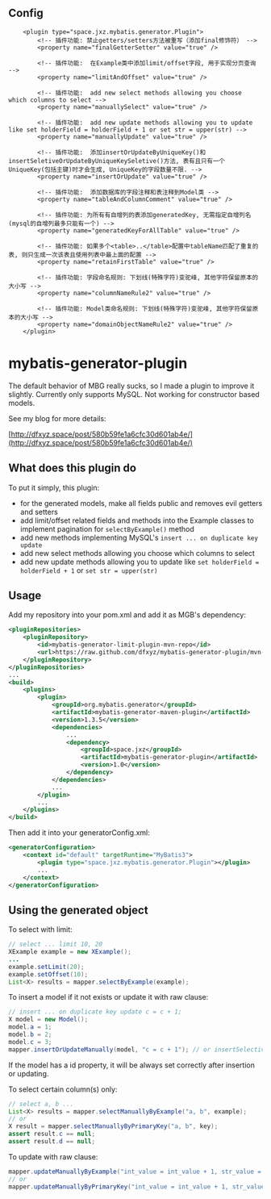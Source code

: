 
## Config

        <plugin type="space.jxz.mybatis.generator.Plugin">
			<!-- 插件功能: 禁止getters/setters方法被重写（添加final修饰符） -->
			<property name="finalGetterSetter" value="true" />
			
			<!-- 插件功能:  在Example类中添加limit/offset字段, 用于实现分页查询 -->
			<property name="limitAndOffset" value="true" />
			
			<!-- 插件功能:  add new select methods allowing you choose which columns to select -->
			<property name="manuallySelect" value="true" />			
			
			<!-- 插件功能:  add new update methods allowing you to update like set holderField = holderField + 1 or set str = upper(str) -->
			<property name="manuallyUpdate" value="true" />
			
			<!-- 插件功能:  添加insertOrUpdateByUniqueKey()和insertSeletiveOrUpdateByUniqueKeySeletive()方法, 表有且只有一个UniqueKey(包括主键)时才会生成, UniqueKey的字段数量不限. -->
			<property name="insertOrUpdate" value="true" />
			
			<!-- 插件功能:  添加数据库的字段注释和表注释到Model类 -->
			<property name="tableAndColumnComment" value="true" />
			
			<!-- 插件功能: 为所有有自增列的表添加generatedKey, 无需指定自增列名 (mysql的自增列最多只能有一个) -->
			<property name="generatedKeyForAllTable" value="true" />	
			
			<!-- 插件功能: 如果多个<table>..</table>配置中tableName匹配了重复的表, 则只生成一次该表且使用列表中最上面的配置 -->
			<property name="retainFirstTable" value="true" />					
			
			<!-- 插件功能: 字段命名规则: 下划线(特殊字符)变驼峰, 其他字符保留原本的大小写 -->
			<property name="columnNameRule2" value="true" />
			
			<!-- 插件功能: Model类命名规则: 下划线(特殊字符)变驼峰, 其他字符保留原本的大小写 -->
			<property name="domainObjectNameRule2" value="true" />
		</plugin>

mybatis-generator-plugin
========================
The default behavior of MBG really sucks, so I made a plugin to improve it slightly. Currently only supports MySQL. Not working for constructor based models.

See my blog for more details:

[http://dfxyz.space/post/580b59fe1a6cfc30d601ab4e/](http://dfxyz.space/post/580b59fe1a6cfc30d601ab4e/)

## What does this plugin do
To put it simply, this plugin:

* for the generated models, make all fields public and removes evil getters and setters
* add limit/offset related fields and methods into the Example classes to implement pagination for `selectByExample()` method
* add new methods implementing MySQL's `insert ... on duplicate key update`
* add new select methods allowing you choose which columns to select
* add new update methods allowing you to update like `set holderField = holderField + 1` or `set str = upper(str)`

## Usage
Add my repository into your pom.xml and add it as MGB's dependency:

```xml
<pluginRepositories>
    <pluginRepository>
        <id>mybatis-generator-limit-plugin-mvn-repo</id>
        <url>https://raw.github.com/dfxyz/mybatis-generator-plugin/mvn-repo/</url>
    </pluginRepository>
</pluginRepositories>
...
<build>
    <plugins>
        <plugin>
            <groupId>org.mybatis.generator</groupId>
            <artifactId>mybatis-generator-maven-plugin</artifactId>
            <version>1.3.5</version>
            <dependencies>
                ...
                <dependency>
                    <groupId>space.jxz</groupId>
                    <artifactId>mybatis-generator-plugin</artifactId>
                    <version>1.0</version>
                </dependency>
            </dependencies>
            ...
        </plugin>
        ...
    </plugins>
</build>
```

Then add it into your generatorConfig.xml:

```xml
<generatorConfiguration>
    <context id="default" targetRuntime="MyBatis3">
        <plugin type="space.jxz.mybatis.generator.Plugin"></plugin>
        ...
    </context>
</generatorConfiguration>
```

## Using the generated object

To select with limit:

```java
// select ... limit 10, 20
XExample example = new XExample();
...
example.setLimit(20);
example.setOffset(10);
List<X> results = mapper.selectByExample(example);
```

To insert a model if it not exists or update it with raw clause:

```java
// insert ... on duplicate key update c = c + 1;
X model = new Model();
model.a = 1;
model.b = 2;
model.c = 3;
mapper.insertOrUpdateManually(model, "c = c + 1"); // or insertSelectiveOrUpdateManually()
```

If the model has a id property, it will be always set correctly after insertion or updating.

To select certain column(s) only:

```java
// select a, b ...
List<X> results = mapper.selectManuallyByExample("a, b", example);
// or
X result = mapper.selectManuallyByPrimaryKey("a, b", key);
assert result.c == null;
assert result.d == null;
```

To update with raw clause:

```java
mapper.updateManuallyByExample("int_value = int_value + 1, str_value = upper(str_value)", example);
// or
mapper.updateManuallyByPrimaryKey("int_value = int_value + 1, str_value = upper(str_value)", key);
```
